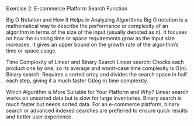 Exercise 2: E-commerce Platform Search Function

Big O Notation and How It Helps in Analyzing Algorithms
  Big O notation is a mathematical way to describe the performance or complexity of an algorithm in terms of the size of the input (usually denoted as n).
     It focuses on how the running time or space requirements grow as the input size increases.
     It gives an upper bound on the growth rate of the algorithm’s time or space usage.

Time Complexity of Linear and Binary Search
   Linear search: Checks each product one by one, so its average and worst-case time complexity is O(n).
   Binary search: Requires a sorted array and divides the search space in half each step, giving it a much faster O(log n) time complexity.

Which Algorithm is More Suitable for Your Platform and Why?
Linear search works on unsorted data but is slow for large inventories.
Binary search is much faster but needs sorted data.
For an e-commerce platform, binary search or advanced indexed searches are preferred to ensure quick results and better user experience.

